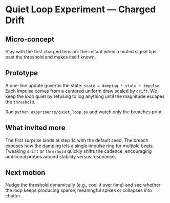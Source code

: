 # Quiet Loop Experiment — Charged Drift

## Micro-concept
Stay with the first charged tension: the instant when a muted signal tips past the threshold and makes itself known.

## Prototype
A one-line update governs the state: `state = damping * state + impulse`. Each impulse comes from a centered uniform draw scaled by `drift`. We keep the loop quiet by refusing to log anything until the magnitude escapes the `threshold`.

Run `python experiments/quiet_loop.py` and watch only the breaches print.

## What invited more
The first surprise lands at step 14 with the default seed. The breach exposes how the damping lets a single impulse ring for multiple beats. Tweaking `drift` or `threshold` quickly shifts the cadence, encouraging additional probes around stability versus resonance.

## Next motion
Nudge the threshold dynamically (e.g., cool it over time) and see whether the loop keeps producing sparse, meaningful spikes or collapses into chatter.
